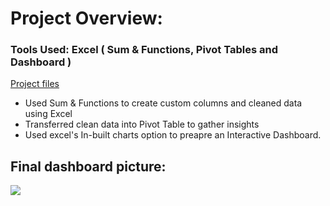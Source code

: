# Project Overview:
### Tools Used: Excel ( Sum & Functions, Pivot Tables and Dashboard )
[Project files](https://github.com/shoaibhub/Bike_Sales)
* Used Sum & Functions to create custom columns and cleaned data using Excel
* Transferred clean data into Pivot Table to gather insights 
* Used excel's In-built charts option to preapre an Interactive Dashboard.

## Final dashboard picture:
![](/images/Telecom_project_picture.png)
